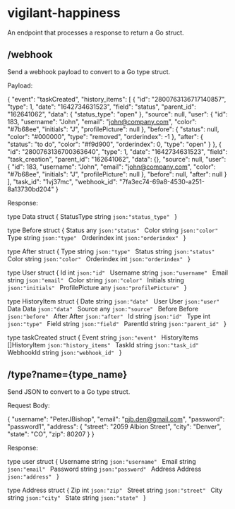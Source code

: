 # vigilant-happiness

An endpoint that processes a response to return a Go struct.

## /webhook 

Send a webhook payload to convert to a Go type struct.

Payload:

{
  "event": "taskCreated",
  "history_items": [
    {
      "id": "2800763136717140857",
      "type": 1,
      "date": "1642734631523",
      "field": "status",
      "parent_id": "162641062",
      "data": {
        "status_type": "open"
      },
      "source": null,
      "user": {
        "id": 183,
        "username": "John",
        "email": "john@company.com",
        "color": "#7b68ee",
        "initials": "J",
        "profilePicture": null
      },
      "before": {
        "status": null,
        "color": "#000000",
        "type": "removed",
        "orderindex": -1
      },
      "after": {
        "status": "to do",
        "color": "#f9d900",
        "orderindex": 0,
        "type": "open"
      }
    },
    {
      "id": "2800763136700363640",
      "type": 1,
      "date": "1642734631523",
      "field": "task_creation",
      "parent_id": "162641062",
      "data": {},
      "source": null,
      "user": {
        "id": 183,
        "username": "John",
        "email": "john@company.com",
        "color": "#7b68ee",
        "initials": "J",
        "profilePicture": null
      },
      "before": null,
      "after": null
    }
  ],
  "task_id": "1vj37mc",
  "webhook_id": "7fa3ec74-69a8-4530-a251-8a13730bd204"
}

Response: 

type Data struct {
    StatusType string `json:"status_type" `
}

type Before struct {
    Status any `json:"status" `
    Color string `json:"color" `
    Type string `json:"type" `
    Orderindex int `json:"orderindex" `
}

type After struct {
    Type string `json:"type" `
    Status string `json:"status" `
    Color string `json:"color" `
    Orderindex int `json:"orderindex" `
}

type User struct {
    Id int `json:"id" `
    Username string `json:"username" `
    Email string `json:"email" `
    Color string `json:"color" `
    Initials string `json:"initials" `
    ProfilePicture any `json:"profilePicture" `
}

type HistoryItem struct {
    Date string `json:"date" `
    User User `json:"user" `
    Data Data `json:"data" `
    Source any `json:"source" `
    Before Before `json:"before" `
    After After `json:"after" `
    Id string `json:"id" `
    Type int `json:"type" `
    Field string `json:"field" `
    ParentId string `json:"parent_id" `
}

type taskCreated struct {
    Event string `json:"event" `
    HistoryItems []HistoryItem `json:"history_items" `
    TaskId string `json:"task_id" `
    WebhookId string `json:"webhook_id" `
}

## /type?name={type_name}

Send JSON to convert to a Go type struct.

Request Body:

{
    "username": "PeterJBishop",
    "email": "pjb.den@gmail.com",
    "password": "password1",
    "address": {
        "street": "2059 Albion Street",
        "city": "Denver",
        "state": "CO",
        "zip": 80207
    }
}

Response:

type user struct {
    Username string `json:"username" `
    Email string `json:"email" `
    Password string `json:"password" `
    Address Address `json:"address" `
}

type Address struct {
    Zip int `json:"zip" `
    Street string `json:"street" `
    City string `json:"city" `
    State string `json:"state" `
}